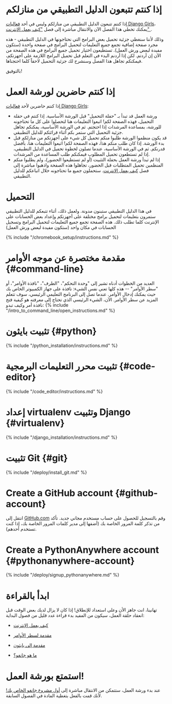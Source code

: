 # إذا كنتم تتبعون الدليل التطبيقي من منازلكم

إذا كنتم تتبعون الدليل التطبيقي من منازلكم وليس في أحد [فعاليات Django Girls](https://djangogirls.org/events/)، يمكنك تخطي هذا الفصل الآن والانتقال مباشرة إلى فصل ["كيف يعمل الإنترنت" ](../how_the_internet_works/README.md).

وذلك لأننا سنغطي جزئية تحميل بعض البرامج التي نحتاجونها في الدليل التطبيقي - هذه مجرد صفحة إضافية تجمع جميع التعليمات لتحميل البرامج في صفحة واحدة (ستكون مفيدة لبعض ورش العمل). تستطيعون اختيار تحميل جميع البرامج في هذه الصفحة من الآن إن أردتم. لكن إذا أردنم البدء في التعلم قبل تحميل البرامج اللازمة على أجهزتكم، فيمكنكم تجاهل هذا الفصل وسنشرح لك جزئية التحميل لاحقاً كلما احتجناها.

بالتوفيق!

# إذا كنتم حاضرين لورشة العمل

إذا كنتم حاضرين لأحد [فعاليات Django Girls](https://djangogirls.org/events/):

* ورشة العمل قد تبدأ بـ "حفلة التحميل" قبل الورشة الأساسية. إذا كنتم في حقلة التحميل، فهذه الصفحة لكم! اتبعوا التعليمات هنا لتحصلوا على كل ما تحتاجونه للورشة، بمساعدة المرشدات إذا احتجتم. ثم في الورشة الأساسية، يمكنكم تجاهل جزئية التحميل التي ستمر بكم أثناء قرائتكم للدليل التطبيقي.
* قد يكون منظموا الورشة طلبوا منكم تحميل كل شيء على أجهزتكم من منازلكم قبل بدء الورشة. إذا كان طلب منكم هذا، فهذه الصفحة لكم! اتبعوا التعليمات هنا، بأفضل قدرنكم. ثم في الورشة الأساسية، عندما تصلون لخطوة تحميل في الدليل التطبيقي، إذا لم تستطعون تحميل المطلوب فيمكنكم طلب المساعدة من المرشدات. 
* إذا لم تبدأ ورشة العمل بحفلة التثبيت (أو لم تستطيعوا الحضور)، ولم يطلبوا منكم المنظمين تحميل المتطلبات قبل الحضور، تجاهلوا هذه الصفحة واذهبوا مباشرة إلى فصل [كيف يعمل الانترنت](../how_the_internet_works/README.md). ستحملون جميع ما تحتاجونه خلال اتباعكم للدليل التطبيقي.

# التحميل

في هذا الدليل التطبيقي ستبنون مدونة. ولعمل ذلك، أثناء تتبعكم للدليل التطبيقي ستمرون بتعليمات لتحميل برامج مختلفة على أجهزتكم وإعداد بعض الحسابات على الإنترنت كلما تطلب ذلك. هذه الصفحة تجمع جميع التعليمات لتحميل البرامج وتسجيل الحسابات في مكان واحد (ستكون مفيدة لبعض ورش العمل)

<!--sec data-title="Chromebook setup (if you're using one)"
data-id="chromebook_setup" data-collapse=true ces--> {% include "/chromebook_setup/instructions.md" %} 

<!--endsec-->

# مقدمة مختصرة عن موجه الأوامر {#command-line}

العديد من الخطوات أدناه تشير إلى "وحدة التحكم"، "الطرف"، "نافذة الأوامر"، أو "سطر الأوامر" -- هذه كلها تعني نفس الشيء: نافذة على جهاز الكمبيوتر الخاص بك حيث يمكنك إدخال الأوامر. عندما تصل إلى البرنامج التعليمي الرئيسي، سوف تتعلم المزيد عن سطر الأوامر. الآن، الشيء الرئيسي الذي تحتاج إلى معرفته هو كيفية فتح نافذة أمر وكيف تبدو: {% include "/intro_to_command_line/open_instructions.md" %}

# تثبيت بايثون {#python}

{% include "/python_installation/instructions.md" %}

# تثبيت محرر التعليمات البرمجية {#code-editor}

{% include "/code_editor/instructions.md" %}

# إعداد virtualenv وتثبيت Django {#virtualenv}

{% include "/django_installation/instructions.md" %}

# تثبيت Git {#git}

{% include "/deploy/install_git.md" %}

# Create a GitHub account {#github-account}

انتقل إلى [GitHub.com](https://www.github.com) وقم بالتسجيل للحصول على حساب مستخدم مجاني جديد. تأكد من تذكر كلمة المرور الخاصة بك (أضفها إلى مدير كلمات المرور الخاصة بك، إذا كنت تستخدم أحدهم).

# Create a PythonAnywhere account {#pythonanywhere-account}

{% include "/deploy/signup_pythonanywhere.md" %}

# ابدأ بالقراءة

تهانينا، انت جاهز الأن وعلى استعداد للإنطلاق! إذا كان لا يزال لديك بعض الوقت قبل انعقاد حلقة العمل، سيكون من المفيد بدء قراءة عدد قليل من فصول البداية:

* [كيف يعمل الإنترنت](../how_the_internet_works/README.md)

* [مقدمة لسطر الأوامر](../intro_to_command_line/README.md)

* [مقدمة إلى بايثون](../python_introduction/README.md)

* [ما هو جانغو؟](../django/README.md)

# استمتع بورشة العمل!

عند بدء ورشة العمل، ستتمكن من الانتقال مباشرة إلى [أول مشروع جانغو الخاص بك!](../django_start_project/README.md) لأنك قمت بالفعل بتغطية المادة في الفصول السابقة.